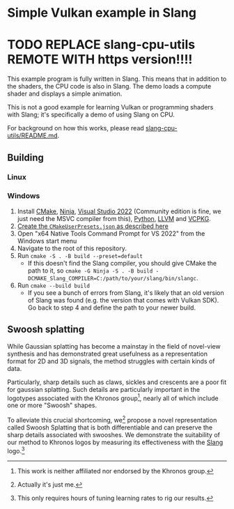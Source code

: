 Simple Vulkan example in Slang
==============================

# TODO REPLACE slang-cpu-utils REMOTE WITH https version!!!!

This example program is fully written in Slang. This means that in addition
to the shaders, the CPU code is also in Slang. The demo loads a compute shader
and displays a simple animation.

This is not a good example for learning Vulkan or programming shaders with
Slang; it's specifically a demo of using Slang on CPU.

For background on how this works, please read [slang-cpu-utils/README.md](https://github.com/juliusikkala/slang-cpu-utils/blob/main/README.md).

## Building


### Linux

### Windows

1. Install [CMake](https://cmake.org), [Ninja](https://ninja-build.org), [Visual Studio 2022](https://visualstudio.microsoft.com/vs/) (Community edition is fine, we just need the MSVC compiler from this), [Python](https://www.python.org/), [LLVM](https://releases.llvm.org/) and [VCPKG](https://vcpkg.io/en/).
2. [Create the `CMakeUserPresets.json` as described here](https://learn.microsoft.com/en-us/vcpkg/get_started/get-started?pivots=shell-powershell#4---build-and-run-the-project)
3. Open "x64 Native Tools Command Prompt for VS 2022" from the Windows start menu
4. Navigate to the root of this repository.
5. Run `cmake -S . -B build --preset=default` 
    - If this doesn't find the Slang compiler, you should give CMake the path to it, so `cmake -G Ninja -S . -B build -DCMAKE_Slang_COMPILER=C:/path/to/your/slang/bin/slangc`.
6. Run `cmake --build build`
    - If you see a bunch of errors from Slang, it's likely that an old version of Slang was found (e.g. the version that comes with Vulkan SDK). Go back to step 4 and define the path to your newer build.

## Swoosh splatting

While Gaussian splatting has become a mainstay in the field of novel-view
synthesis and has demonstrated great usefulness as a representation format for
2D and 3D signals, the method struggles with certain kinds of data.

Particularly, sharp details such as claws, sickles and crescents are a poor fit
for gaussian splatting. Such details are particularly important in the logotypes
associated with the Khronos group[^1], nearly all of which include one or more
"Swoosh" shapes.

To alleviate this crucial shortcoming, we[^2] propose a novel representation
called Swoosh Splatting that is both differentiable and can preserve the sharp
details associated with swooshes. We demonstrate the suitability of our method
to Khronos logos by measuring its effectiveness with the
[Slang](https://shader-slang.org/) logo.[^3]

[^1]: This work is neither affiliated nor endorsed by the Khronos group.
[^2]: Actually it's just me.
[^3]: This only requires hours of tuning learning rates to rig our results.
